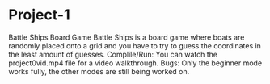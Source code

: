 # Project-1
Battle Ships Board Game
Battle Ships is a board game where boats are randomly placed onto a grid and you have to try to guess the coordinates in the least amount of guesses.
Complile/Run:  You can watch the project0vid.mp4 file for a video walkthrough.
Bugs: Only the beginner mode works fully, the other modes are still being worked on.




